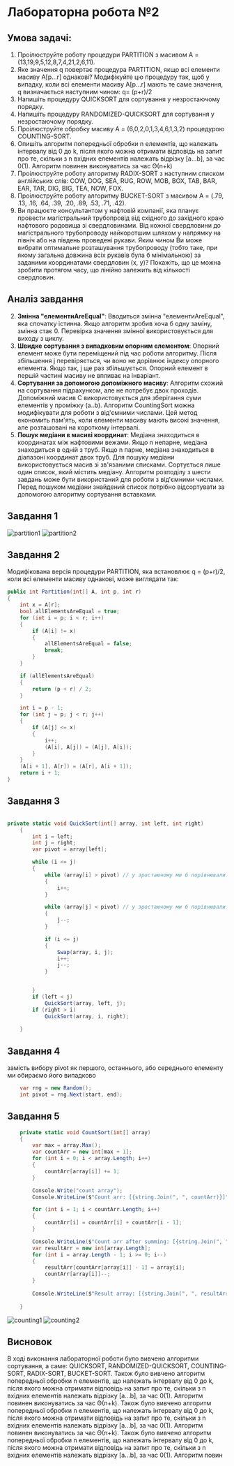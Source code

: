 # Лабораторна робота №2

## Умова задачі:

1. Проілюструйте роботу процедури PARTITION з масивом А = (13,19,9,5,12,8,7,4,21,2,6,11).
2. Яке значення q повертає процедура PARTITION, якщо всі елементи масиву А[р...r] однакові? Модифікуйте цю процедуру так, щоб у випадку, коли всі елементи масиву А[р...r] мають те саме значення, q визначається наступним чином: q= (p+r)/2
3. Напишіть процедуру QUICKSORT для сортування у незростаючому порядку.
4. Напишіть процедуру RANDOMIZED-QUICKSORT для сортування у незростаючому порядку.
5. Проілюструйте обробку масиву А = (6,0,2,0,1,3,4,6,1,3,2) процедурою COUNTING-SORT.
6. Опишіть алгоритм попередньої обробки n елементів, що належать інтервалу від 0 до k, після якого можна отримати відповідь на запит про те, скільки з n вхідних елементів належать відрізку [а…b], за час 0(1). Алгоритм повинен виконуватись за час Θ(n+k)
7. Проілюструйте роботу алгоритму RADIX-SORT з наступним списком англійських слів: COW, DOG, SEA, RUG, ROW, MOB, BOX, TAB, BAR, EAR, TAR, DIG, BIG, TEA, NOW, FOX.
8. Проілюструйте роботу алгоритму BUCKET-SORT з масивом А = (.79, .13, .16, .64, .39, .20, .89, .53, .71, .42).
9. Ви працюєте консультантом у нафтовій компанії, яка планує провести магістральний трубопровід від східного до західного краю нафтового родовища зі свердловинами. Від кожної свердловини до магістрального трубопроводу найкоротшим шляхом у напрямку на північ або на південь проведені рукави. Яким чином Ви може вибрати оптимальне розташування трубопроводу (тобто таке, при якому загальна довжина всіх рукавів була б мінімальною) за заданими координатами свердловин (х, у)? Покажіть, що це можна зробити протягом часу, що лінійно залежить від кількості свердловин.


## Аналіз завдання

2. **Змінна "елементиAreEqual"**:
 Вводиться змінна "елементиAreEqual", яка спочатку істинна.
Якщо алгоритм зробив хоча б одну заміну, змінна стає 0.
Перевірка значення змінної використовується для виходу з циклу.
4. **Швидке сортування з випадковим опорним елементом**: Опорний елемент може бути переміщений під час роботи алгоритму.
Після збільшення j перевіряється, чи воно не дорівнює індексу опорного елемента.
Якщо так, j ще раз збільшується.
Опорний елемент в першій частині масиву не впливає на інваріант.
6. **Сортування за допомогою допоміжного масиву**: Алгоритм схожий на сортування підрахунком, але не потребує двох проходів.
Допоміжний масив С використовується для зберігання суми елементів у проміжку (a..b).
Алгоритм CountingSort можна модифікувати для роботи з від'ємними числами.
Цей метод економить пам'ять, коли елементи масиву мають високі значення, але розташовані на короткому інтервалі.
9. **Пошук медіани в масиві координат**: Медіана знаходиться в координатах між нафтовими вежами.
Якщо n непарне, медіана знаходиться в одній з труб.
Якщо n парне, медіана знаходиться в діапазоні координат двох труб.
Для пошуку медіани використовується масив зі зв'язаними списками.
Сортується лише один список, який містить медіану.
Алгоритм розподілу з шести завдань може бути використаний для роботи з від'ємними числами.
Перед пошуком медіани знайдений список потрібно відсортувати за допомогою алгоритму сортування вставками.

## Завдання 1
![partition1](../../docs/lab2/partition1.png)
![partition2](../../docs/lab2/partition2.png)

## Завдання 2 
Модифікована версія процедури PARTITION, яка встановлює q = (p+r)/2, коли всі елементи масиву однакові, може виглядати так:
```csharp
public int Partition(int[] A, int p, int r)
{
    int x = A[r];
    bool allElementsAreEqual = true;
    for (int i = p; i < r; i++)
    {
        if (A[i] != x)
        {
            allElementsAreEqual = false;
            break;
        }
    }

    if (allElementsAreEqual)
    {
        return (p + r) / 2;
    }

    int i = p - 1;
    for (int j = p; j < r; j++)
    {
        if (A[j] <= x)
        {
            i++;
            (A[i], A[j]) = (A[j], A[i]);
        }
    }
    (A[i + 1], A[r]) = (A[r], A[i + 1]);
    return i + 1;
}
```

## Завдання 3
```csharp

private static void QuickSort(int[] array, int left, int right)
    {
        int i = left;
        int j = right;
        var pivot = array[left];

        while (i <= j)
        {
            while (array[i] > pivot) // у зростаючому ми б порівнювали: array[i] < pivot
            {
                i++;
            }

            while (array[j] < pivot) // у зростаючому ми б порівнювали: array[j] > pivot
            {
                j--;
            }

            if (i <= j)
            {
                Swap(array, i, j);
                i++;
                j--;
            }


        }
        if (left < j)
            QuickSort(array, left, j);
        if (right > i)
            QuickSort(array, i, right);
        
    }

```

## Завдання 4 
замість вибору pivot як першого, останнього, або середнього елементу
ми обираємо його випадково 
```csharp
    var rng = new Random();
    int pivot = rng.Next(start, end);
```

## Завдання 5
```csharp
    private static void CountSort(int[] array)
    {
        var max = array.Max();
        var countArr = new int[max + 1];
        for (int i = 0; i < array.Length; i++)
        {
            countArr[array[i]] += 1;
        }

        Console.Write("count array");
        Console.WriteLine($"Count arr: [{string.Join(", ", countArr)}]");

        for (int i = 1; i < countArr.Length; i++)
        {
            countArr[i] = countArr[i] + countArr[i - 1];
        }

        Console.WriteLine($"Count arr after summing: [{string.Join(", ", countArr)}]");
        var resultArr = new int[array.Length];
        for (int i = array.Length - 1; i >= 0; i--)
        {
            resultArr[countArr[array[i]] - 1] = array[i];
            countArr[array[i]]--;
        }
        
        Console.WriteLine($"Result array: [{string.Join(", ", resultArr)}]");
        
    }
```

![counting1](../../docs/lab2/counting1.png)
![counting2](../../docs/lab2/counting2.png)

## Висновок 
В ході виконання лабораторної роботи було вивчено алгоритми сортування, а саме: QUICKSORT, RANDOMIZED-QUICKSORT, COUNTING-SORT, RADIX-SORT, BUCKET-SORT. Також було вивчено алгоритм попередньої обробки n елементів, що належать інтервалу від 0 до k, після якого можна отримати відповідь на запит про те, скільки з n вхідних елементів належать відрізку [а…b], за час 0(1). Алгоритм повинен виконуватись за час Θ(n+k). Також було вивчено алгоритм попередньої обробки n елементів, що належать інтервалу від 0 до k, після якого можна отримати відповідь на запит про те, скільки з n вхідних елементів належать відрізку [а…b], за час 0(1). Алгоритм повинен виконуватись за час Θ(n+k). Також було вивчено алгоритм попередньої обробки n елементів, що належать інтервалу від 0 до k, після якого можна отримати відповідь на запит про те, скільки з n вхідних елементів належать відрізку [а…b], за час 0(1). Алгоритм повин

